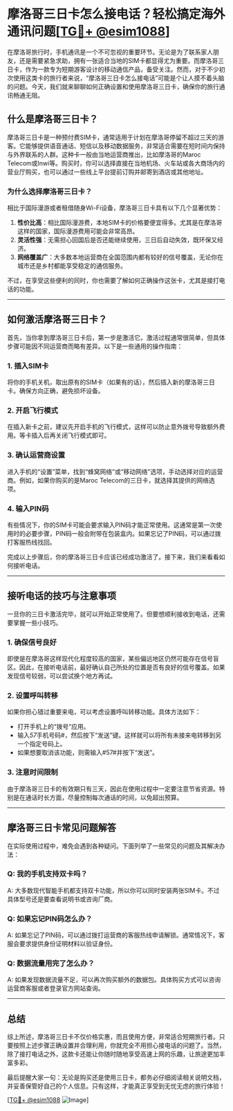 # 摩洛哥三日卡怎么接电话？轻松搞定海外通讯问题[[TG💪+ @esim1088](https://t.me/s/esim1088)]

在摩洛哥旅行时，手机通讯是一个不可忽视的重要环节。无论是为了联系家人朋友，还是需要紧急求助，拥有一张适合当地的SIM卡都显得尤为重要。而摩洛哥三日卡，作为一款专为短期游客设计的移动通信产品，备受关注。然而，对于不少初次使用这类卡的旅行者来说，“摩洛哥三日卡怎么接电话”可能是个让人摸不着头脑的问题。今天，我们就来聊聊如何正确设置和使用摩洛哥三日卡，确保你的旅行通讯畅通无阻。

## 什么是摩洛哥三日卡？

摩洛哥三日卡是一种预付费SIM卡，通常适用于计划在摩洛哥停留不超过三天的游客。它能够提供语音通话、短信以及移动数据服务，非常适合需要在短时间内保持与外界联系的人群。这种卡一般由当地运营商推出，比如摩洛哥的Maroc Telecom或Inwi等。购买时，你可以选择直接在当地机场、火车站或各大商场内的营业厅购买，也可以通过一些线上平台提前订购并邮寄到酒店或其他地址。

### 为什么选择摩洛哥三日卡？

相比于国际漫游或者租借随身Wi-Fi设备，摩洛哥三日卡具有以下几个显著优势：

1. **性价比高**：相比国际漫游费，本地SIM卡的价格要便宜得多。尤其是在摩洛哥这样的国家，国际漫游费用可能会非常高昂。
2. **灵活性强**：无需担心回国后是否还能继续使用，三日后自动失效，既环保又经济。
3. **网络覆盖广**：大多数本地运营商在全国范围内都有较好的信号覆盖，无论你在城市还是乡村都能享受稳定的通信服务。

不过，在享受这些便利的同时，你也需要了解如何正确操作这张卡，尤其是接打电话的功能。

---

## 如何激活摩洛哥三日卡？

首先，当你拿到摩洛哥三日卡后，第一步是激活它。激活过程通常很简单，但具体步骤可能因不同运营商而略有差异。以下是一些通用的操作指南：

### 1. 插入SIM卡

将你的手机关机，取出原有的SIM卡（如果有的话），然后插入新的摩洛哥三日卡。确保方向正确，避免损坏设备。

### 2. 开启飞行模式

在插入新卡之前，建议先开启手机的飞行模式，这样可以防止意外拨号导致额外费用。等卡插入后再关闭飞行模式即可。

### 3. 确认运营商设置

进入手机的“设置”菜单，找到“蜂窝网络”或“移动网络”选项，手动选择对应的运营商。例如，如果你购买的是Maroc Telecom的三日卡，就选择其提供的网络选项。

### 4. 输入PIN码

有些情况下，你的SIM卡可能会要求输入PIN码才能正常使用。这通常是第一次使用时的必要步骤，PIN码一般会附带在包装盒内。如果忘记了PIN码，可以通过拨打客服热线找回。

完成以上步骤后，你的摩洛哥三日卡应该已经成功激活了。接下来，我们来看看如何接听电话。

---

## 接听电话的技巧与注意事项

一旦你的三日卡激活完毕，就可以开始正常使用了。但要想顺利接收到电话，还需要掌握一些小技巧。

### 1. 确保信号良好

即使是在摩洛哥这样现代化程度较高的国家，某些偏远地区仍然可能存在信号盲区。因此，在接听电话前，最好确认自己所处的位置是否有良好的信号覆盖。如果发现信号较弱，可以尝试换个地方再试。

### 2. 设置呼叫转移

如果你担心错过重要来电，可以考虑设置呼叫转移功能。具体方法如下：
- 打开手机上的“拨号”应用。
- 输入*57*手机号码#，然后按下“发送”键。这样就可以将所有未接来电转移到另一个指定号码上。
- 如果想要取消该功能，则需输入#57#并按下“发送”。

### 3. 注意时间限制

由于摩洛哥三日卡的有效期只有三天，因此在使用过程中一定要注意节省资源。特别是在通话时长方面，尽量控制每次通话的时间，以免超出预算。

---

## 摩洛哥三日卡常见问题解答

在实际使用过程中，难免会遇到各种疑问。下面列举了一些常见的问题及其解决办法：

### Q: 我的手机支持双卡吗？
A: 大多数现代智能手机都支持双卡功能，所以你可以同时安装两张SIM卡。不过具体型号还是要查看说明书或咨询厂商。

### Q: 如果忘记PIN码怎么办？
A: 如果忘记了PIN码，可以通过拨打运营商的客服热线申请解锁。通常情况下，客服会要求提供身份证明材料以验证身份。

### Q: 数据流量用完了怎么办？
A: 如果发现数据流量不足，可以再次购买额外的数据包。具体购买方式可以咨询运营商客服或者登录官方网站查询。

---

## 总结

综上所述，摩洛哥三日卡不仅价格实惠，而且使用方便，非常适合短期旅行者。只要按照上述步骤正确设置并合理利用，你就完全不用担心接电话的问题了。当然，除了接打电话之外，这款卡还能让你随时随地享受高速上网的乐趣，让旅途更加丰富多彩。

最后提醒大家一句：无论是购买还是使用三日卡，都务必仔细阅读相关说明文档，并妥善保管好自己的个人信息。只有这样，才能真正享受到无忧无虑的旅行体验！

[[TG💪+ @esim1088](https://t.me/s/esim1088) ![Image](https://i.postimg.cc/4NQfJmqS/Snipaste-2025-05-13-00-14-12.png)]